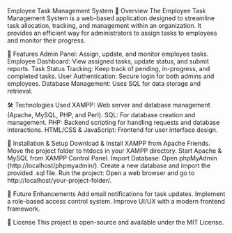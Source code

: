 Employee Task Management System
📌 Overview
The Employee Task Management System is a web-based application designed to streamline task allocation, tracking, and management within an organization. It provides an efficient way for administrators to assign tasks to employees and monitor their progress.

🚀 Features
Admin Panel: Assign, update, and monitor employee tasks.
Employee Dashboard: View assigned tasks, update status, and submit reports.
Task Status Tracking: Keep track of pending, in-progress, and completed tasks.
User Authentication: Secure login for both admins and employees.
Database Management: Uses SQL for data storage and retrieval.

🛠️ Technologies Used
XAMPP: Web server and database management (Apache, MySQL, PHP, and Perl).
SQL: For database creation and management.
PHP: Backend scripting for handling requests and database interactions.
HTML/CSS & JavaScript: Frontend for user interface design.

📂 Installation & Setup
Download & Install XAMPP from Apache Friends.
Move the project folder to htdocs in your XAMPP directory.
Start Apache & MySQL from XAMPP Control Panel.
Import Database:
Open phpMyAdmin (http://localhost/phpmyadmin/).
Create a new database and import the provided .sql file.
Run the project:
Open a web browser and go to http://localhost/your-project-folder/.

📌 Future Enhancements
Add email notifications for task updates.
Implement a role-based access control system.
Improve UI/UX with a modern frontend framework.

📜 License
This project is open-source and available under the MIT License.
